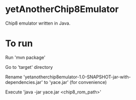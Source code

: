 # yetAnotherChip8Emulator
Chip8 emulator written in Java.

# To run 
Run 'mvn package'

Go to 'target' directory 

Rename 'yetanotherchip8emulator-1.0-SNAPSHOT-jar-with-dependencies.jar' to 'yace.jar' (for convenience)

Execute 'java -jar yace.jar <chip8_rom_path>'
